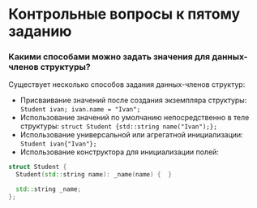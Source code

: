 # Контрольные вопросы к пятому заданию

### Какими способами можно задать значения для данных-членов структуры?

Существует несколько способов задания данных-членов структур:
- Присваивание значений после создания экземпляра структуры: `Student ivan; ivan.name = "Ivan";`
- Использование значений по умолчанию непосредственно в теле структуры: `struct Student {std::string name("Ivan");};`
- Использование универсальной или агрегатной инициализации: `Student ivan{"Ivan"};`
- Использование конструктора для инициализации полей:
```cpp
struct Student {
  Student(std::string name): _name(name) {  }

  std::string _name;
};
```
